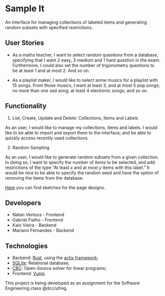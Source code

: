 # Sample It

An interface for managing collections of labeled items and generating random subsets with specified restrictions.

## User Stories

- As a maths teacher, I want to select random questions from a database, specifying that I want $2$ easy, $3$ medium and $1$ hard question in the exam. Furthermore, I could also set the number of trigonometry questions to be at least $1$ and at most $2$. And so on.

- As a playlist maker, I would like to select some musics for a playlist with $15$ songs. From those musics, I want at least $3$, and at most $5$ pop songs; no more than one sad song; at least $4$ electronic songs; and so on.

## Functionality

1. List, Create, Update and Delete: Collections, Items and Labels

As an user, I would like to manage my collections, items and labels. I would like to be able to import and export them to the interface; and be able to quickly access recently used collections.

2. Random Sampling

As an user, I would like to generate random subsets from a given collection. In doing so, I want to specify the number of items to be selected, and add restrictions of the type “At least $x$ and at most $y$ items with this label.” It would be nice to be able to specify the random seed and have the option of removing the items from the database.

[Here](https://www.figma.com/file/6aL6cJVWIaWudIQTumFRf1/Sample-It?node-id=0%3A1) you can find sketches for the page designs.

## Developers

- Natan Ventura - Frontend
- Gabriel Fialho - Frontend
- Kaio Vieira - Backend
- Mariano Fernandes - Backend

## Technologies

- Backend: [Rust](https://www.rust-lang.org/), using the [actix framework](https://github.com/actix/actix-web);
- [SQLite](https://www.sqlite.org/index.html): Relational database;
- [CBC](https://github.com/coin-or/Cbc): Open-Source solver for linear programs;
- Frontend: [Vuejs](https://vuejs.org/).

This project is being developed as an assignment for the Software Engineering class @dcc/ufmg.
